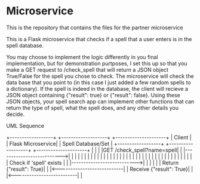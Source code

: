 # Microservice
This is the repository that contains the files for the partner microservice

This is a Flask microservice that checks if a spell that a user enters is in the spell database. 

You may choose to implement the logic differently in you final implementation, but for demonstration purtposes,
I set this up so that you make a GET request to /check_spell that will return a JSON object True/False for the spell
you chose to check. The microservice will check the data base that you point to (in this case I just added a few
random spells to a dictionary). If the spell is indeed in the database, the client will recieve a JSON object containing
{"result": true} or {"result": false}. Using these JSON objects, your spell search app can implement other functions 
that can return the type of spell, what the spell does, and any other details you decide. 


UML Sequence

+------------------+        +-------------------+        +---------------------+
|     Client     |        | Flask Microservice|        | Spell Database/Set  |
+------------------+        +-------------------+        +---------------------+
        |                           |                             |
        |GET /check_spell?name=spell|                             |
        |-------------------------->|                             |
        |                           |                             |
        |                           |                             |
        |                           |                             |
        |                           |                             |
        |                           |                             |
        |                           |                             |
        |                           |                             |
        |                           |                             |
        |                           |                             |
        |                           |                             |
        |                           |                             |
        |                           |                             |
        |                           |   Check if 'spell' exists    |
        |                           |--------------------------->|
        |                           |                             |
        |                           |      Return {"result": True}|
        |                           |<---------------------------|
        |   Receive {"result": True}|                             |
        |<--------------------------|                             |
